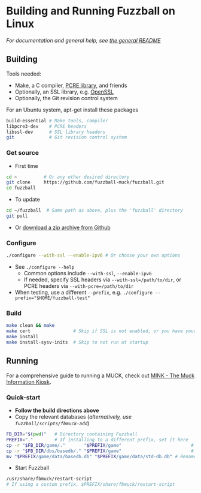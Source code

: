 Building and Running Fuzzball on Linux
===============
*For documentation and general help, see [the general README](README.md)*

## Building
Tools needed:
* Make, a C compiler, [PCRE library](https://pcre.org/), and friends
* Optionally, an SSL library, e.g. [OpenSSL](https://openssl.org/)
* Optionally, the Git revision control system

For an Ubuntu system, apt-get install these packages
```sh
build-essential # Make tools, compiler
libpcre3-dev    # PCRE headers
libssl-dev      # SSL library headers
git             # Git revision control system
```

### Get source
* First time
```sh
cd ~          # Or any other desired directory
git clone     https://github.com/fuzzball-muck/fuzzball.git
cd fuzzball
```
* To update
```sh
cd ~/fuzzball  # Same path as above, plus the 'fuzzball' directory
git pull
```
* Or [download a zip archive from Github](https://github.com/fuzzball-muck/fuzzball/archive/master.zip)

### Configure
```sh
./configure --with-ssl --enable-ipv6 # Or choose your own options
```
* See ```./configure --help```
  * Common options include ```--with-ssl```, ```--enable-ipv6```
  * If needed, specify SSL headers via ```--with-ssl=/path/to/dir```, or PCRE headers via ```--with-pcre=/path/to/dir```
* When testing, use a different ```--prefix```, e.g. ```./configure --prefix="$HOME/fuzzball-test"```

### Build
```sh
make clean && make
make cert                # Skip if SSL is not enabled, or you have your own certificate
make install
make install-sysv-inits  # Skip to not run at startup
```

## Running
For a comprehensive guide to running a MUCK, check out [MINK - The Muck Information Kiosk][help-mink].

### Quick-start
* **Follow the build directions above**
* Copy the relevant databases (*alternatively, use ```fuzzball/scripts/fbmuck-add```*)
```sh
FB_DIR="$(pwd)"   # Directory containing Fuzzball
PREFIX="."        # If installing to a different prefix, set it here
cp -r "$FB_DIR/game/."       "$PREFIX/game"                          # Copy game information
cp -r "$FB_DIR/dbs/basedb/." "$PREFIX/game"                          # Copy database
mv "$PREFIX/game/data/basedb.db" "$PREFIX/game/data/std-db.db" # Rename database to standard
```
* Start Fuzzball
```sh
/usr/share/fbmuck/restart-script
# If using a custom prefix, $PREFIX/share/fbmuck/restart-script
```

[help-mink]: http://www.rdwarf.com/users/mink/muckman/
